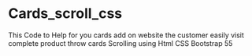 # Cards_scroll_css
This Code to Help for you cards add on website the customer easily visit complete product throw cards Scrolling  using Html CSS Bootstrap 55
